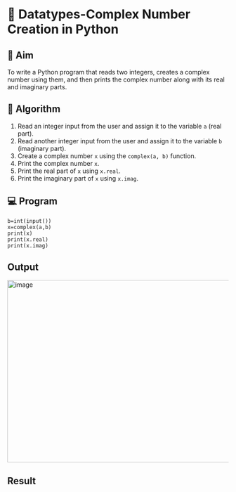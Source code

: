 # 🧮 Datatypes-Complex Number Creation in Python

## 🎯 Aim
To write a Python program that reads two integers, creates a complex number using them, and then prints the complex number along with its real and imaginary parts.

## 🧠 Algorithm
1. Read an integer input from the user and assign it to the variable `a` (real part).
2. Read another integer input from the user and assign it to the variable `b` (imaginary part).
3. Create a complex number `x` using the `complex(a, b)` function.
4. Print the complex number `x`.
5. Print the real part of `x` using `x.real`.
6. Print the imaginary part of `x` using `x.imag`.

## 💻 Program
```a=int(input())
b=int(input())
x=complex(a,b)
print(x)
print(x.real)
print(x.imag)
```

## Output
<img width="542" height="415" alt="image" src="https://github.com/user-attachments/assets/4734f279-13e5-4c41-b829-91ea18a49c72" />

## Result
